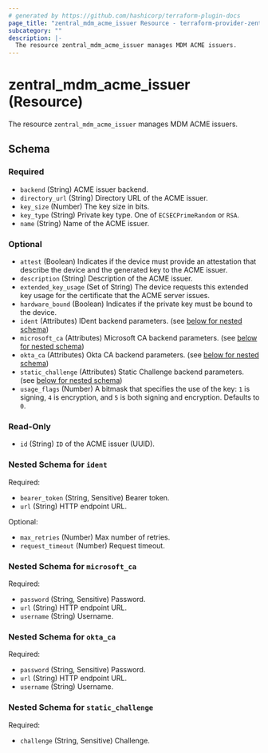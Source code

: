 ```yaml
---
# generated by https://github.com/hashicorp/terraform-plugin-docs
page_title: "zentral_mdm_acme_issuer Resource - terraform-provider-zentral"
subcategory: ""
description: |-
  The resource zentral_mdm_acme_issuer manages MDM ACME issuers.
---
```


# zentral_mdm_acme_issuer (Resource)

The resource `zentral_mdm_acme_issuer` manages MDM ACME issuers.



<!-- schema generated by tfplugindocs -->
## Schema

### Required

- `backend` (String) ACME issuer backend.
- `directory_url` (String) Directory URL of the ACME issuer.
- `key_size` (Number) The key size in bits.
- `key_type` (String) Private key type. One of `ECSECPrimeRandom` or `RSA`.
- `name` (String) Name of the ACME issuer.

### Optional

- `attest` (Boolean) Indicates if the device must provide an attestation that describe the device and the generated key to the ACME issuer.
- `description` (String) Description of the ACME issuer.
- `extended_key_usage` (Set of String) The device requests this extended key usage for the certificate that the ACME server issues.
- `hardware_bound` (Boolean) Indicates if the private key must be bound to the device.
- `ident` (Attributes) IDent backend parameters. (see [below for nested schema](#nestedatt--ident))
- `microsoft_ca` (Attributes) Microsoft CA backend parameters. (see [below for nested schema](#nestedatt--microsoft_ca))
- `okta_ca` (Attributes) Okta CA backend parameters. (see [below for nested schema](#nestedatt--okta_ca))
- `static_challenge` (Attributes) Static Challenge backend parameters. (see [below for nested schema](#nestedatt--static_challenge))
- `usage_flags` (Number) A bitmask that specifies the use of the key: `1` is signing, `4` is encryption, and `5` is both signing and encryption. Defaults to `0`.

### Read-Only

- `id` (String) `ID` of the ACME issuer (UUID).

<a id="nestedatt--ident"></a>
### Nested Schema for `ident`

Required:

- `bearer_token` (String, Sensitive) Bearer token.
- `url` (String) HTTP endpoint URL.

Optional:

- `max_retries` (Number) Max number of retries.
- `request_timeout` (Number) Request timeout.


<a id="nestedatt--microsoft_ca"></a>
### Nested Schema for `microsoft_ca`

Required:

- `password` (String, Sensitive) Password.
- `url` (String) HTTP endpoint URL.
- `username` (String) Username.


<a id="nestedatt--okta_ca"></a>
### Nested Schema for `okta_ca`

Required:

- `password` (String, Sensitive) Password.
- `url` (String) HTTP endpoint URL.
- `username` (String) Username.


<a id="nestedatt--static_challenge"></a>
### Nested Schema for `static_challenge`

Required:

- `challenge` (String, Sensitive) Challenge.
